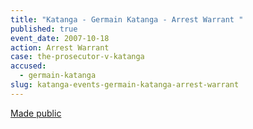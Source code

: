 ```yaml
---
title: "Katanga - Germain Katanga - Arrest Warrant "
published: true
event_date: 2007-10-18
action: Arrest Warrant
case: the-prosecutor-v-katanga
accused:
  - germain-katanga
slug: katanga-events-germain-katanga-arrest-warrant
---
```


[Made public](http://www.icc-cpi.int/iccdocs/doc/doc349648.PDF)

